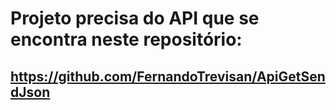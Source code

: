 # Projeto precisa do API que se encontra neste repositório:
## https://github.com/FernandoTrevisan/ApiGetSendJson
